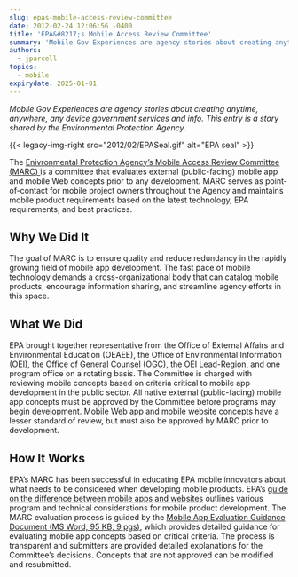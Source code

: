 ```yaml
---
slug: epas-mobile-access-review-committee
date: 2012-02-24 12:06:56 -0400
title: 'EPA&#8217;s Mobile Access Review Committee'
summary: 'Mobile Gov Experiences are agency stories about creating anytime, anywhere, any device government services and info. The Enivronmental Protection Agency&#8217;s Mobile Access Review Committee (MARC) evaluates external (public-facing) mobile app and mobile Web concepts prior to any development.'
authors:
  - jparcell
topics:
  - mobile
expirydate: 2025-01-01
---
```


_Mobile Gov Experiences are agency stories about creating anytime, anywhere, any device government services and info._ _This entry is a story shared by the Environmental Protection Agency._

{{< legacy-img-right src="2012/02/EPASeal.gif" alt="EPA seal" >}}

The <a href="http://www2.epa.gov/webguide/mobile-access-review-committee" rel="nofollow">Enivronmental Protection Agency&#8217;s Mobile Access Review Committee (MARC) </a>is a committee that evaluates external (public-facing) mobile app and mobile Web concepts prior to any development. MARC serves as point-of-contact for mobile project owners throughout the Agency and maintains mobile product requirements based on the latest technology, EPA requirements, and best practices.

## Why We Did It

The goal of MARC is to ensure quality and reduce redundancy in the rapidly growing field of mobile app development. The fast pace of mobile technology demands a cross-organizational body that can catalog mobile products, encourage information sharing, and streamline agency efforts in this space.

## What We Did

EPA brought together representative from the Office of External Affairs and Environmental Education (OEAEE), the Office of Environmental Information (OEI), the Office of General Counsel (OGC), the OEI Lead-Region, and one program office on a rotating basis. The Committee is charged with reviewing mobile concepts based on criteria critical to mobile app development in the public sector. All native external (public-facing) mobile app concepts must be approved by the Committee before programs may begin development. Mobile Web app and mobile website concepts have a lesser standard of review, but must also be approved by MARC prior to development.

## How It Works

EPA&#8217;s MARC has been successful in educating EPA mobile innovators about what needs to be considered when developing mobile products. EPA&#8217;s [guide on the difference between mobile apps and websites](http://www2.epa.gov/webguide/mobile-web-and-native-apps) outlines various program and technical considerations for mobile product development. The MARC evaluation process is guided by the [Mobile App Evaluation Guidance Document (MS Word, 95 KB, 9 pgs)](https://s3.amazonaws.com/digitalgov/_legacy-img/2012/02/EPA-Mobile-App-Evaluation-Guidance-1.doc), which provides detailed guidance for evaluating mobile app concepts based on critical criteria. The process is transparent and submitters are provided detailed explanations for the Committee&#8217;s decisions. Concepts that are not approved can be modified and resubmitted.
